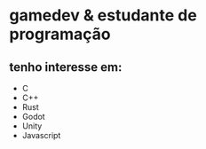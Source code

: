 # gamedev & estudante de programação

## tenho interesse em:
- C
- C++
- Rust
- Godot
- Unity
- Javascript
